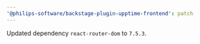 ```yaml
---
'@philips-software/backstage-plugin-upptime-frontend': patch
---
```


Updated dependency `react-router-dom` to `7.5.3`.
